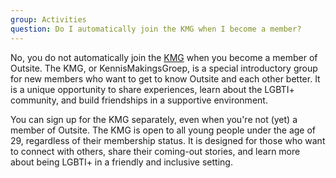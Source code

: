 ```yaml
---
group: Activities
question: Do I automatically join the KMG when I become a member?
---
```


No, you do not automatically join the [KMG](/kmg) when you become a member of Outsite. The KMG, or KennisMakingsGroep, is a special introductory group for new members who want to get to know Outsite and each other better. It is a unique opportunity to share experiences, learn about the LGBTI+ community, and build friendships in a supportive environment.

You can sign up for the KMG separately, even when you're not (yet) a member of Outsite. The KMG is open to all young people under the age of 29, regardless of their membership status. It is designed for those who want to connect with others, share their coming-out stories, and learn more about being LGBTI+ in a friendly and inclusive setting.
